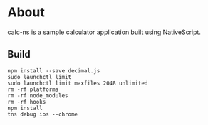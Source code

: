 # About

calc-ns is a sample calculator application built using NativeScript.

## Build

```
npm install --save decimal.js
sudo launchctl limit
sudo launchctl limit maxfiles 2048 unlimited
rm -rf platforms
rm -rf node_modules
rm -rf hooks
npm install
tns debug ios --chrome
```
